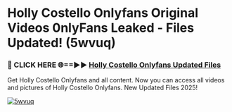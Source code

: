 # Holly Costello Onlyfans Original Videos 0nlyFans Leaked - Files Updated! (5wvuq)

<h3>🔴 CLICK HERE 🌐==►► <a href="https://tinyurl.com/2jnfzry5" rel="nofollow">Holly Costello Onlyfans Updated Files</a></h3>

Get Holly Costello Onlyfans and all content. Now you can access all videos and pictures of Holly Costello Onlyfans. New Updated Files 2025!

[![5wvuq](https://i.imgur.com/GyGTBgg.gif)](https://tinyurl.com/2jnfzry5)
